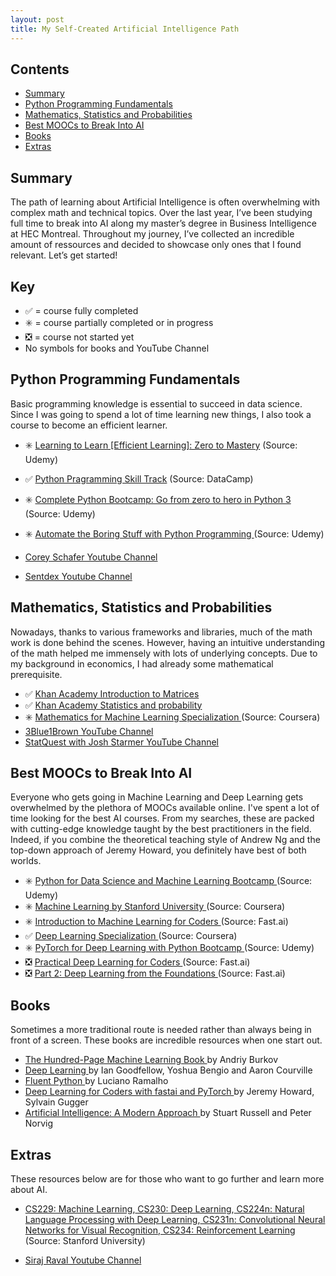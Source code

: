 ```yaml
---
layout: post
title: My Self-Created Artificial Intelligence Path
---
```


## Contents

* [Summary](#summary)
* [Python Programming Fundamentals](#python-programming-fundamentals)
* [Mathematics, Statistics and Probabilities](#mathematics-statistics-and-probabilities)
* [Best MOOCs to Break Into AI](#best-moocs-to-break-into-ai)
* [Books](#books)
* [Extras](#extras)

## Summary

The path of learning about Artificial Intelligence is often overwhelming with complex math and technical topics. Over the last year, I’ve been studying full time to break into AI along my master’s degree in Business Intelligence at HEC Montreal. Throughout my journey, I’ve collected an incredible amount of ressources and decided to showcase only ones that I found relevant. Let’s get started! 

## Key
* ✅ = course fully completed
* ✳️ = course partially completed or in progress
* ❎ = course not started yet
* No symbols for books and YouTube Channel

## Python Programming Fundamentals

Basic programming knowledge is essential to succeed in data science. Since I was going to spend a lot of time learning new things, I also took a course to become an efficient learner.

* ✳️ <a href="https://www.udemy.com/course/learning-to-learn-efficient-learning-zero-to-mastery/" target="_blank">Learning to Learn [Efficient Learning]: Zero to Mastery</a> (Source: Udemy)
* ✅ <a href="https://www.datacamp.com/tracks/python-programming" target="_blank">Python Pragramming Skill Track</a> (Source: DataCamp)
* ✳️ <a href="https://www.udemy.com/course/complete-python-bootcamp/" target="_blank"> Complete Python Bootcamp: Go from zero to hero in Python 3 </a> (Source: Udemy)
* ✳️ <a href="https://www.udemy.com/course/automate/" target="_blank"> Automate the Boring Stuff with Python Programming </a> (Source: Udemy)

* <a href="https://www.youtube.com/channel/UCCezIgC97PvUuR4_gbFUs5g" target="_blank"> Corey Schafer Youtube Channel </a>

* <a href="https://www.youtube.com/user/sentdex" target="_blank"> Sentdex Youtube Channel </a>

## Mathematics, Statistics and Probabilities

Nowadays, thanks to various frameworks and libraries, much of the math work is done behind the scenes. However, having an intuitive understanding of the math helped me immensely with lots of underlying concepts. Due to my background in economics, I had already some mathematical prerequisite.

* ✅ <a href="https://www.khanacademy.org/math/precalculus/x9e81a4f98389efdf:matrices" target="_blank"> Khan Academy Introduction to Matrices</a>
* ✅ <a href="https://www.khanacademy.org/math/statistics-probability" target="_blank"> Khan Academy Statistics and probability </a> 
* ✳️ <a href="https://www.coursera.org/specializations/mathematics-machine-learning" target="_blank"> Mathematics for Machine Learning Specialization </a> (Source: Coursera)
* <a href="https://www.youtube.com/channel/UCYO_jab_esuFRV4b17AJtAw" target="_blank">3Blue1Brown YouTube Channel </a>
* <a href="https://www.youtube.com/channel/UCtYLUTtgS3k1Fg4y5tAhLbw" target="_blank">StatQuest with Josh Starmer YouTube Channel </a>

## Best MOOCs to Break Into AI

Everyone who gets going in Machine Learning and Deep Learning gets overwhelmed by the plethora of MOOCs available online. I've spent a lot of time looking for the best AI courses. From my searches, these are packed with cutting-edge knowledge taught by the best practitioners in the field. Indeed, if you combine the theoretical teaching style of Andrew Ng and the top-down approach of Jeremy Howard, you definitely have best of both worlds. 

* ✳️ <a href="https://www.udemy.com/course/python-for-data-science-and-machine-learning-bootcamp/" target="_blank"> Python for Data Science and Machine Learning Bootcamp </a> (Source: Udemy)
* ✳️ <a href="https://www.coursera.org/learn/machine-learning" target="_blank"> Machine Learning by Stanford University </a> (Source: Coursera)
* ✳️ <a href="http://course18.fast.ai/ml" target="_blank"> Introduction to Machine Learning for Coders </a> (Source: Fast.ai)
* ✅ <a href="https://www.coursera.org/specializations/deep-learning" target="_blank"> Deep Learning Specialization </a> (Source: Coursera)
* ✳️ <a href="https://www.udemy.com/course/pytorch-for-deep-learning-with-python-bootcamp/" target="_blank"> PyTorch for Deep Learning with Python Bootcamp </a> (Source: Udemy)
* ❎ <a href="https://course.fast.ai" target="_blank"> Practical Deep Learning for Coders </a> (Source: Fast.ai)
* ❎ <a href="https://course.fast.ai/part2" target="_blank"> Part 2: Deep Learning from the Foundations </a> (Source: Fast.ai)

## Books

Sometimes a more traditional route is needed rather than always being in front of a screen. These books are incredible resources when one start out. 

* <a href="http://themlbook.com" target="_blank"> The Hundred-Page Machine Learning Book </a> by Andriy Burkov
* <a href="https://www.deeplearningbook.org" target="_blank"> Deep Learning </a> by Ian Goodfellow, Yoshua Bengio and Aaron Courville
* <a href="http://shop.oreilly.com/product/0636920032519.do" target="_blank"> Fluent Python </a> by Luciano Ramalho
* <a href="https://www.oreilly.com/library/view/deep-learning-for/9781492045519/" target="_blank"> Deep Learning for Coders with fastai and PyTorch </a> by Jeremy Howard, Sylvain Gugger
* <a href="http://aima.cs.berkeley.edu" target="_blank"> Artificial Intelligence: A Modern Approach </a> by Stuart Russell and Peter Norvig

## Extras 

These resources below are for those who want to go further and learn more about AI. 

* <a href="http://cs229.stanford.edu/" target="_blank"> CS229: Machine Learning</a>,<a href="https://cs230.stanford.edu/" target="_blank"> CS230: Deep Learning</a>,<a href="http://web.stanford.edu/class/cs224n/" target="_blank"> CS224n: Natural Language Processing with Deep Learning</a>,<a href="http://cs231n.stanford.edu/" target="_blank"> CS231n: Convolutional Neural Networks for Visual Recognition</a>,<a href="http://web.stanford.edu/class/cs234/index.html" target="_blank"> CS234: Reinforcement Learning </a> (Source: Stanford University)

* <a href="https://www.youtube.com/channel/UCWN3xxRkmTPmbKwht9FuE5A" target="_blank"> Siraj Raval Youtube Channel </a>
